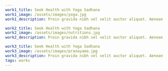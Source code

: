 ```yaml
---
work1_title: Seek Health with Yoga Sadhana
work1_image: /assets/images/yoga.jpg
work1_description: Proin gravida nibh vel velit auctor aliquet. Aenean sollicitudin, lorem quis bibendum auctor, nisi elit consequat.

work2_title: Seek Health with Yoga Sadhana
work2_image: /assets/images/nutritions.jpg
work2_description: Proin gravida nibh vel velit auctor aliquet. Aenean sollicitudin, lorem quis bibendum auctor, nisi elit consequat.

work3_title: Seek Health with Yoga Sadhana
work3_image: /assets/images/pranayama.jpg
work3_description: Proin gravida nibh vel velit auctor aliquet. Aenean sollicitudin, lorem quis bibendum auctor, nisi elit consequat.
tags: works
---
```

